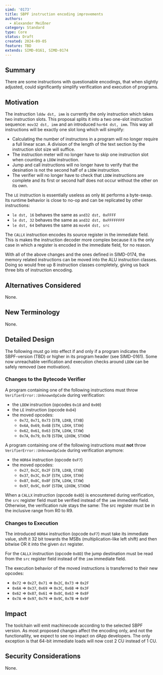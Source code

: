 ```yaml
---
simd: '0173'
title: SBPF instruction encoding improvements
authors:
  - Alexander Meißner
category: Standard
type: Core
status: Draft
created: 2024-09-05
feature: TBD
extends: SIMD-0161, SIMD-0174
---
```


## Summary

There are some instructions with questionable encodings, that when slightly
adjusted, could significantly simplify verification and execution of programs.

## Motivation

The instruction `lddw dst, imm` is currently the only instruction which takes
two instruction slots. This proposal splits it into a two one-slot instruction
sequence: `mov32 dst, imm` and an introduced `hor64 dst, imm`. This way all
instructions will be exactly one slot long which will simplify:

- Calculating the number of instructons in a program will no longer require a
full linear scan. A division of the length of the text section by the
instruction slot size will suffice.
- The instruction meter will no longer have to skip one instruction slot when
counting a `LDDW` instruction.
- Jump and call instructions will no longer have to verify that the desination
is not the second half of a `LDDW` instruction.
- The verifier will no longer have to check that `LDDW` instructions are
complete and its first or second half does not occur without the other on its
own.

The `LE` instruction is essentially useless as only `BE` performs a byte-swap.
Its runtime behavior is close to no-op and can be replicated by other
instructions:

- `le dst, 16` behaves the same as `and32 dst, 0xFFFF`
- `le dst, 32` behaves the same as `and32 dst, 0xFFFFFFFF`
- `le dst, 64` behaves the same as `mov64 dst, src`

The `CALLX` instruction encodes its source register in the immediate field.
This is makes the instruction decoder more complex because it is the only case
in which a register is encoded in the immediate field, for no reason.

With all of the above changes and the ones defined in SIMD-0174, the memory
related instructions can be moved into the ALU instruction classes. Doing so
would free up 8 instruction classes completely, giving us back three bits of
instruction encoding.

## Alternatives Considered

None.

## New Terminology

None.

## Detailed Design

The following must go into effect if and only if a program indicates the
SBPF-version (TBD) or higher in its program header (see SIMD-0161). Some now
unreachable verification and execution checks around `LDDW` can be safely
removed (see motivation).

### Changes to the Bytecode Verifier

A program containing one of the following instructions must throw
`VerifierError::UnknownOpCode` during verification:

- the `LDDW` instruction (opcodes `0x18` and `0x00`)
- the `LE` instruction (opcode `0xD4`)
- the moved opcodes:
  - `0x72`, `0x71`, `0x73` (`STB`, `LDXB`, `STXB`)
  - `0x6A`, `0x69`, `0x6B` (`STH`, `LDXH`, `STXH`)
  - `0x62`, `0x61`, `0x63` (`STW`, `LDXW`, `STXW`)
  - `0x7A`, `0x79`, `0x7B` (`STDW`, `LDXDW`, `STXDW`)

A program containing one of the following instructions must **not** throw
`VerifierError::UnknownOpCode` during verification anymore:

- the `HOR64` instruction (opcode `0xF7`)
- the moved opcodes:
  - `0x27`, `0x2C`, `0x2F` (`STB`, `LDXB`, `STXB`)
  - `0x37`, `0x3C`, `0x3F` (`STH`, `LDXH`, `STXH`)
  - `0x87`, `0x8C`, `0x8F` (`STW`, `LDXW`, `STXW`)
  - `0x97`, `0x9C`, `0x9F` (`STDW`, `LDXDW`, `STXDW`)

When a `CALLX` instruction (opcode `0x8D`) is encountered during verification,
the `src` register field must be verified instead of the `imm` immediate field.
Otherwise, the verification rule stays the same: The src register must be in
the inclusive range from R0 to R9.

### Changes to Execution

The introduced `HOR64` instruction (opcode `0xF7`) must take its immediate
value, shift it 32 bit towards the MSBs (multiplication-like left shift) and
then bitwise OR it into the given `dst` register.

For the `CALLX` instruction (opcode `0x8D`) the jump destination must be read
from the `src` register field instead of the `imm` immediate field.

The execution behavior of the moved instructions is transferred to their new
opcodes:

- `0x72` => `0x27`, `0x71` => `0x2C`, `0x73` => `0x2F`
- `0x6A` => `0x37`, `0x69` => `0x3C`, `0x6B` => `0x3F`
- `0x62` => `0x87`, `0x61` => `0x8C`, `0x63` => `0x8F`
- `0x7A` => `0x97`, `0x79` => `0x9C`, `0x7B` => `0x9F`

## Impact

The toolchain will emit machinecode according to the selected SBPF version.
As most proposed changes affect the encoding only, and not the functionallity,
we expect to see no impact on dApp developers. The only exception is that
64-bit immediate loads will now cost 2 CU instead of 1 CU.

## Security Considerations

None.
